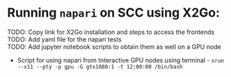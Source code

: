 # Running `napari` on SCC using X2Go:

TODO: Copy link for X2Go installation and steps to access the frontends <br>
TODO: Add yaml file for the napari tests <br>
TODO: Add jupyter notebook scripts to obtain them as well on a GPU node <br>

- Script for using napari from tnteractive GPU nodes using terminal - `srun --x11 --pty -p gpu -G gtx1080:1 -t 12:00:00 /bin/bash`
